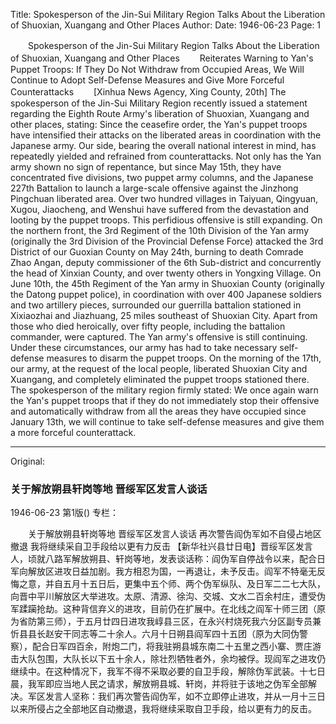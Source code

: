 Title: Spokesperson of the Jin-Sui Military Region Talks About the Liberation of Shuoxian, Xuangang and Other Places
Author:
Date: 1946-06-23
Page: 1

　　Spokesperson of the Jin-Sui Military Region Talks About the Liberation of Shuoxian, Xuangang and Other Places
　　Reiterates Warning to Yan's Puppet Troops: If They Do Not Withdraw from Occupied Areas, We Will Continue to Adopt Self-Defense Measures and Give More Forceful Counterattacks
　　[Xinhua News Agency, Xing County, 20th] The spokesperson of the Jin-Sui Military Region recently issued a statement regarding the Eighth Route Army's liberation of Shuoxian, Xuangang and other places, stating: Since the ceasefire order, the Yan's puppet troops have intensified their attacks on the liberated areas in coordination with the Japanese army. Our side, bearing the overall national interest in mind, has repeatedly yielded and refrained from counterattacks. Not only has the Yan army shown no sign of repentance, but since May 15th, they have concentrated five divisions, two puppet army columns, and the Japanese 227th Battalion to launch a large-scale offensive against the Jinzhong Pingchuan liberated area. Over two hundred villages in Taiyuan, Qingyuan, Xugou, Jiaocheng, and Wenshui have suffered from the devastation and looting by the puppet troops. This perfidious offensive is still expanding. On the northern front, the 3rd Regiment of the 10th Division of the Yan army (originally the 3rd Division of the Provincial Defense Force) attacked the 3rd District of our Guoxian County on May 24th, burning to death Comrade Zhao Angan, deputy commissioner of the 6th Sub-district and concurrently the head of Xinxian County, and over twenty others in Yongxing Village. On June 10th, the 45th Regiment of the Yan army in Shuoxian County (originally the Datong puppet police), in coordination with over 400 Japanese soldiers and two artillery pieces, surrounded our guerrilla battalion stationed in Xixiaozhai and Jiazhuang, 25 miles southeast of Shuoxian City. Apart from those who died heroically, over fifty people, including the battalion commander, were captured. The Yan army's offensive is still continuing. Under these circumstances, our army has had to take necessary self-defense measures to disarm the puppet troops. On the morning of the 17th, our army, at the request of the local people, liberated Shuoxian City and Xuangang, and completely eliminated the puppet troops stationed there. The spokesperson of the military region firmly stated: We once again warn the Yan's puppet troops that if they do not immediately stop their offensive and automatically withdraw from all the areas they have occupied since January 13th, we will continue to take self-defense measures and give them a more forceful counterattack.



<hr /> 

Original: 


### 关于解放朔县轩岗等地  晋绥军区发言人谈话

1946-06-23
第1版()
专栏：

　　关于解放朔县轩岗等地
    晋绥军区发言人谈话
    再次警告阎伪军如不自侵占地区撤退
    我将继续采自卫手段给以更有力反击
    【新华社兴县廿日电】晋绥军区发言人，顷就八路军解放朔县、轩岗等地，发表谈话称：阎伪军自停战令以来，配合日军向解放区进攻日益加剧。我方相忍为国，一再退让，未予反击。阎军不特毫无反悔之意，并自五月十五日后，更集中五个师、两个伪军纵队、及日军二二七大队，向晋中平川解放区大举进攻。太原、清源、徐沟、交城、文水二百余村庄，遭受伪军蹂躏抢劫。这种背信弃义的进攻，目前仍在扩展中。在北线之阎军十师三团（原为省防第三师），于五月廿四日进攻我崞县三区，在永兴村烧死我六分区副专员兼忻县县长赵安干同志等二十余人。六月十日朔县阎军四十五团（原为大同伪警察），配合日军四百余，附炮二门，将我驻朔县城东南二十五里之西小寨、贾庄游击大队包围，大队长以下五十余人，除壮烈牺牲者外，余均被俘。现阎军之进攻仍继续中。在这种情况下，我军不得不采取必要的自卫手段，解除伪军武装。十七日晨，我军即应当地人民之请求，解放朔县城、轩岗，并将驻于该地之伪军全部解决。军区发言人坚称：我们再次警告阎伪军，如不立即停止进攻，并从一月十三日以来所侵占之全部地区自动撤退，我将继续采取自卫手段，给以更有力的反击。
